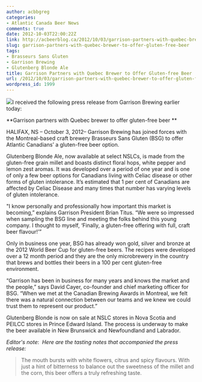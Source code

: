 ```yaml
---
author: acbbgreg
categories:
- Atlantic Canada Beer News
comments: true
date: 2012-10-03T22:00:22Z
link: http://acbeerblog.ca/2012/10/03/garrison-partners-with-quebec-brewer-to-offer-gluten-free-beer/
slug: garrison-partners-with-quebec-brewer-to-offer-gluten-free-beer
tags:
- Brasseurs Sans Gluten
- Garrison Brewing
- Glutenberg Blonde Ale
title: Garrison Partners with Quebec Brewer to Offer Gluten-free Beer
url: /2012/10/03/garrison-partners-with-quebec-brewer-to-offer-gluten-free-beer/
wordpress_id: 1999
---
```


[![](http://acbeerblog.ca/wp-content/uploads/2012/10/glutenberg.jpg)](http://acbeerblog.ca/wp-content/uploads/2012/10/glutenberg.jpg)I received the following press release from Garrison Brewing earlier today:

**Garrison partners with Quebec brewer to offer gluten-free beer **

HALIFAX, NS – October 3, 2012– Garrison Brewing has joined forces with the Montreal-based craft brewery Brasseurs Sans Gluten (BSG) to offer Atlantic Canadians’ a gluten-free beer option.

Glutenberg Blonde Ale, now available at select NSLCs, is made from the gluten-free grain millet and boasts distinct floral hops, white pepper and lemon zest aromas. It was developed over a period of one year and is one of only a few beer options for Canadians living with Celiac disease or other forms of gluten intolerance. It’s estimated that 1 per cent of Canadians are affected by Celiac Disease and many times that number has varying levels of gluten intolerance.

"I know personally and professionally how important this market is becoming,” explains Garrison President Brian Titus. “We were so impressed when sampling the BSG line and meeting the folks behind this young company. I thought to myself, ‘Finally, a gluten-free offering with full, craft beer flavour!’”

Only in business one year, BSG has already won gold, silver and bronze at the 2012 World Beer Cup for gluten-free beers. The recipes were developed over a 12 month period and they are the only microbrewery in the country that brews and bottles their beers in a 100 per cent gluten-free environment.

“Garrison has been in business for many years and knows the market and the people,” says David Cayer, co-founder and chief marketing officer for BSG. “When we met at the Canadian Brewing Awards in Montreal, we felt there was a natural connection between our teams and we knew we could trust them to represent our product.”

Glutenberg Blonde is now on sale at NSLC stores in Nova Scotia and PEILCC stores in Prince Edward Island. The process is underway to make the beer available in New Brunswick and Newfoundland and Labrador.

_Editor's note_:  _Here are the tasting notes that accompanied the press release:_


<blockquote>The mouth bursts with white flowers, citrus and spicy flavours. With just a hint of bitterness to balance out the sweetness of the millet and the corn, this beer offers a truly refreshing taste.</blockquote>
